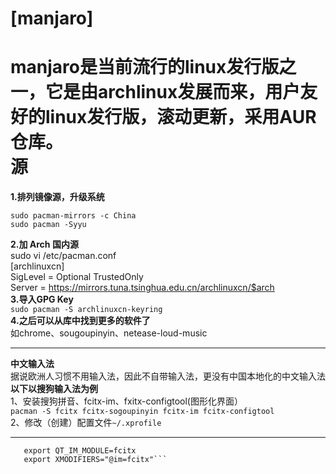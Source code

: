 **[manjaro]**
=====
manjaro是当前流行的linux发行版之一，它是由archlinux发展而来，用户友好的linux发行版，滚动更新，采用AUR仓库。    
**源**
=====
**1.排列镜像源，升级系统**      
```
sudo pacman-mirrors -c China
sudo pacman -Syyu
```
**2.加 Arch 国内源**    
sudo vi /etc/pacman.conf  
[archlinuxcn]       
SigLevel = Optional TrustedOnly     
Server = https://mirrors.tuna.tsinghua.edu.cn/archlinuxcn/$arch       
**3.导入GPG Key**    
```sudo pacman -S archlinuxcn-keyring```  
**4.之后可以从库中找到更多的软件了**   
如chrome、sougoupinyin、netease-loud-music
***
**中文输入法**   
据说欧洲人习惯不用输入法，因此不自带输入法，更没有中国本地化的中文输入法  
**以下以搜狗输入法为例**      
1、安装搜狗拼音、fcitx-im、fxitx-configtool(图形化界面）   
```pacman -S fcitx fcitx-sogoupinyin fcitx-im fcitx-configtool```   
2、修改（创建）配置文件`~/.xprofile`     
***
```export GTK_IM_MODULE=fcitx  
   export QT_IM_MODULE=fcitx   
   export XMODIFIERS="@im=fcitx"```   
    
